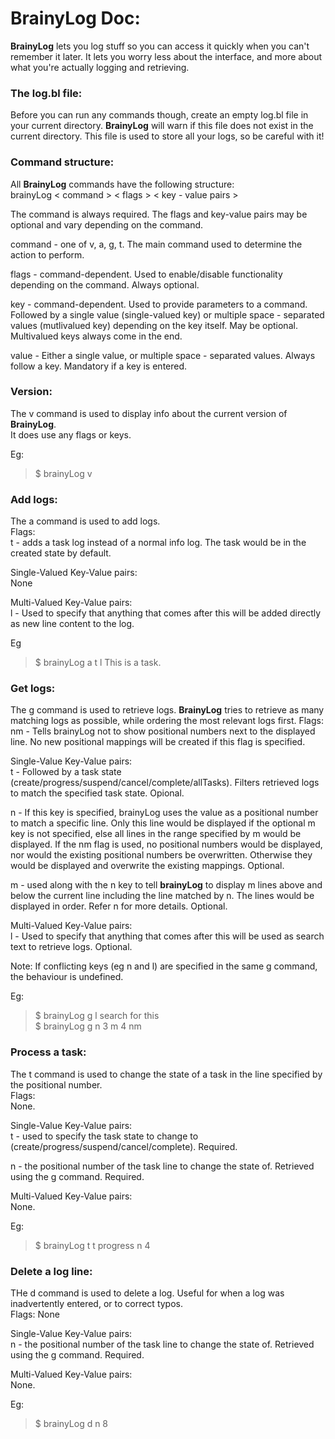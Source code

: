 # BrainyLog Doc:

**BrainyLog** lets you log stuff so you can access it quickly when you can't remember it later. It lets you worry less about the interface, and more about what you're actually logging and retrieving.

### The log.bl file:  
Before you can run any commands though, create an empty log.bl file in your current directory. **BrainyLog** will warn if this file does not exist in the current directory. This file is used to store all your logs, so be careful with it!  

### Command structure:
All **BrainyLog** commands have the following structure:  
brainyLog < command > < flags > < key - value pairs >  

The command is always required. The flags and key-value pairs may be optional and vary depending on the command.  

command - one of v, a, g, t. The main command used to determine the action to perform.  

flags - command-dependent. Used to enable/disable functionality depending on the command. Always optional.  

key - command-dependent. Used to provide parameters to a command. Followed by a single value (single-valued key) or multiple space - separated values (mutlivalued key) depending on the key itself. May be optional. Multivalued keys always come in the end.  

value - Either a single value, or multiple space - separated values. Always follow a key. Mandatory if a key is entered.  


### Version:
The v command is used to display info about the current version of **BrainyLog**.  
It does use any flags or keys.  

Eg:  
>$ brainyLog v  


### Add logs:
The a command is used to add logs.  
Flags:  
t - adds a task log instead of a normal info log. The task would be in the created state by default.  

Single-Valued Key-Value pairs:  
None  

Multi-Valued Key-Value pairs:  
l - Used to specify that anything that comes after this will be added directly as new line content to the log.  

Eg  
>$ brainyLog a t l This is a task.  

### Get logs:
The g command is used to retrieve logs. **BrainyLog** tries to retrieve as many matching logs as possible, while ordering the most relevant logs first.
Flags:  
nm - Tells brainyLog not to show positional numbers next to the displayed line. No new positional mappings will be created if this flag is specified.  

Single-Value Key-Value pairs:  
t - Followed by a task state (create/progress/suspend/cancel/complete/allTasks). Filters retrieved logs to match the specified task state. Opional.  

n - If this key is specified, brainyLog uses the value as a positional number to match a specific line. Only this line would be displayed if the optional m key is not specified, else all lines in the range specified by m would be displayed. If the nm flag is used, no positional numbers would be displayed, nor would the existing positional numbers be overwritten. Otherwise they would be displayed and overwrite the existing mappings. Optional.    

m - used along with the n key to tell **brainyLog** to display m lines above and below the current line including the line matched by n. The lines would be displayed in order. Refer n for more details. Optional.  


Multi-Valued Key-Value pairs:  
l - Used to specify that anything that comes after this will be used as search text to retrieve logs. Optional.  

Note: If conflicting keys (eg n and l) are specified in the same g command, the behaviour is undefined. 

Eg:  
>$ brainyLog g l search for this  
>$ brainyLog g n 3 m 4 nm


### Process a task:
The t command is used to change the state of a task in the line specified by the positional number.  
Flags:  
None.  

Single-Value Key-Value pairs:  
t - used to specify the task state to change to (create/progress/suspend/cancel/complete). Required.  

n - the positional number of the task line to change the state of. Retrieved using the g command. Required.  

Multi-Valued Key-Value pairs:  
None.  

Eg:  
>$ brainyLog t t progress n 4


### Delete a log line:  
THe d command is used to delete a log. Useful for when a log was inadvertently entered, or to correct typos.  
Flags: None  

Single-Value Key-Value pairs:  
n - the positional number of the task line to change the state of. Retrieved using the g command. Required.  

Multi-Valued Key-Value pairs:  
None.  

Eg:  
>$ brainyLog d n 8  






